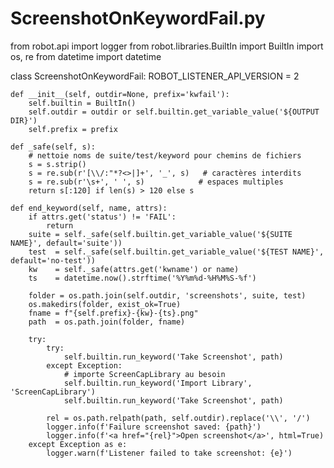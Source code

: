 # ScreenshotOnKeywordFail.py
from robot.api import logger
from robot.libraries.BuiltIn import BuiltIn
import os, re
from datetime import datetime

class ScreenshotOnKeywordFail:
    ROBOT_LISTENER_API_VERSION = 2

    def __init__(self, outdir=None, prefix='kwfail'):
        self.builtin = BuiltIn()
        self.outdir = outdir or self.builtin.get_variable_value('${OUTPUT DIR}')
        self.prefix = prefix

    def _safe(self, s):
        # nettoie noms de suite/test/keyword pour chemins de fichiers
        s = s.strip()
        s = re.sub(r'[\\/:"*?<>|]+', '_', s)   # caractères interdits
        s = re.sub(r'\s+', ' ', s)            # espaces multiples
        return s[:120] if len(s) > 120 else s

    def end_keyword(self, name, attrs):
        if attrs.get('status') != 'FAIL':
            return
        suite = self._safe(self.builtin.get_variable_value('${SUITE NAME}', default='suite'))
        test  = self._safe(self.builtin.get_variable_value('${TEST NAME}',  default='no-test'))
        kw    = self._safe(attrs.get('kwname') or name)
        ts    = datetime.now().strftime('%Y%m%d-%H%M%S-%f')

        folder = os.path.join(self.outdir, 'screenshots', suite, test)
        os.makedirs(folder, exist_ok=True)
        fname = f"{self.prefix}-{kw}-{ts}.png"
        path  = os.path.join(folder, fname)

        try:
            try:
                self.builtin.run_keyword('Take Screenshot', path)
            except Exception:
                # importe ScreenCapLibrary au besoin
                self.builtin.run_keyword('Import Library', 'ScreenCapLibrary')
                self.builtin.run_keyword('Take Screenshot', path)

            rel = os.path.relpath(path, self.outdir).replace('\\', '/')
            logger.info(f'Failure screenshot saved: {path}')
            logger.info(f'<a href="{rel}">Open screenshot</a>', html=True)
        except Exception as e:
            logger.warn(f'Listener failed to take screenshot: {e}')
